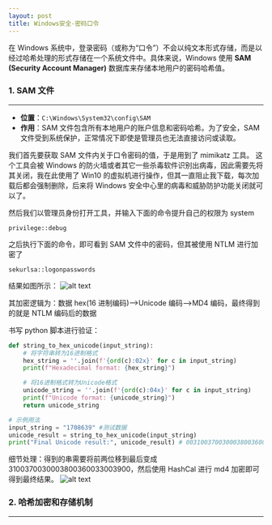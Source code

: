 ```yaml
---
layout: post
title: Windows安全-密码口令
---
```


在 Windows 系统中，登录密码（或称为“口令”）不会以纯文本形式存储，而是以经过哈希处理的形式存储在一个系统文件中。具体来说，Windows 使用 **SAM (Security Account Manager)** 数据库来存储本地用户的密码哈希值。

### 1. SAM 文件

---

- **位置**：`C:\Windows\System32\config\SAM`
- **作用**：SAM 文件包含所有本地用户的账户信息和密码哈希。为了安全，SAM 文件受到系统保护，正常情况下即使是管理员也无法直接访问或读取。

我们首先要获取 SAM 文件内关于口令密码的值，于是用到了 mimikatz 工具。
这个工具会被 Windows 的防火墙或者其它一些杀毒软件识别出病毒，因此需要先将其关闭，我在此使用了 Win10 的虚拟机进行操作，但其一直阻止我下载，每次加载后都会强制删除，后来将 Windows 安全中心里的病毒和威胁防护功能关闭就可以了。

然后我们以管理员身份打开工具，并输入下面的命令提升自己的权限为 system

```shell
privilege::debug
```

之后执行下面的命令，即可看到 SAM 文件中的密码，但其被使用 NTLM 进行加密了

```shell
sekurlsa::logonpasswords
```

结果如图所示：
![alt text](https://1ees0n.oss-cn-qingdao.aliyuncs.com/Github/image.png)

其加密逻辑为：数据 hex(16 进制编码)—>Unicode 编码—>MD4 编码，最终得到的就是 NTLM 编码后的数据

书写 python 脚本进行验证：

```python
def string_to_hex_unicode(input_string):
    # 将字符串转为16进制格式
    hex_string = ''.join(f'{ord(c):02x}' for c in input_string)
    print(f"Hexadecimal format: {hex_string}")

    # 将16进制格式转为Unicode格式
    unicode_string = ''.join(f'{ord(c):04x}' for c in input_string)
    print(f"Unicode format: {unicode_string}")
    return unicode_string

# 示例用法
input_string = "1708639" #测试数据
unicode_result = string_to_hex_unicode(input_string)
print("Final Unicode result:", unicode_result) # 0031003700300038003600330039
```

细节处理：得到的串需要将前两位移到最后变成 3100370030003800360033003900，然后使用 HashCal 进行 md4 加密即可得到最终结果。
![alt text](https://1ees0n.oss-cn-qingdao.aliyuncs.com/Github/image1.png)

### 2. 哈希加密和存储机制

---
